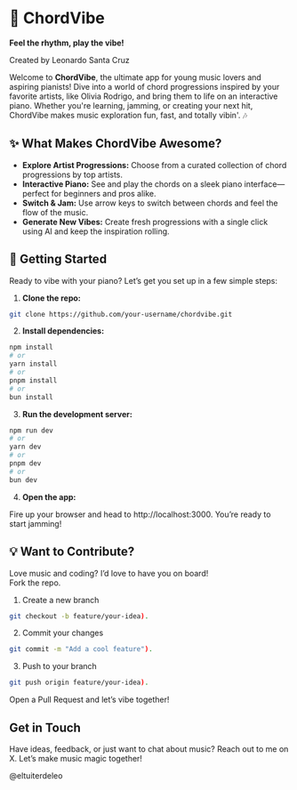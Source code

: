 # 🎹 ChordVibe  
**Feel the rhythm, play the vibe!**  

Created by Leonardo Santa Cruz  

Welcome to **ChordVibe**, the ultimate app for young music lovers and aspiring pianists! Dive into a world of chord progressions inspired by your favorite artists, like Olivia Rodrigo, and bring them to life on an interactive piano. Whether you're learning, jamming, or creating your next hit, ChordVibe makes music exploration fun, fast, and totally vibin'. 🎶  

## ✨ What Makes ChordVibe Awesome?  
- **Explore Artist Progressions:** Choose from a curated collection of chord progressions by top artists.  
- **Interactive Piano:** See and play the chords on a sleek piano interface—perfect for beginners and pros alike.  
- **Switch & Jam:** Use arrow keys to switch between chords and feel the flow of the music.  
- **Generate New Vibes:** Create fresh progressions with a single click using AI and keep the inspiration rolling.  

## 🚀 Getting Started  

Ready to vibe with your piano? Let’s get you set up in a few simple steps:  

1. **Clone the repo:**  
```bash
git clone https://github.com/your-username/chordvibe.git
   ```
2. **Install dependencies:**

 ```bash
npm install
# or
yarn install
# or
pnpm install
# or
bun install
```

3. **Run the development server:** 

```bash
npm run dev
# or
yarn dev
# or
pnpm dev
# or
bun dev
```

4. **Open the app:**

Fire up your browser and head to http://localhost:3000. You’re ready to start jamming! 

## 💡 Want to Contribute?

Love music and coding? I’d love to have you on board!  
Fork the repo.  

1. Create a new branch 
```bash
git checkout -b feature/your-idea).  
```
2. Commit your changes 
```bash
git commit -m "Add a cool feature").  
```
3. Push to your branch 
```bash
git push origin feature/your-idea).  
```
Open a Pull Request and let’s vibe together!

## Get in Touch
Have ideas, feedback, or just want to chat about music? Reach out to me on X. Let’s make music magic together!

@eltuiterdeleo

